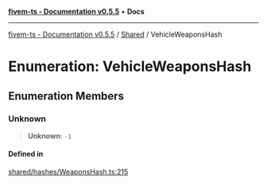 [**fivem-ts - Documentation v0.5.5**](../../../README.md) • **Docs**

***

[fivem-ts - Documentation v0.5.5](../../../README.md) / [Shared](../README.md) / VehicleWeaponsHash

# Enumeration: VehicleWeaponsHash

## Enumeration Members

### Unknown

> **Unknown**: `-1`

#### Defined in

[shared/hashes/WeaponsHash.ts:215](https://github.com/Purpose-Dev/fivem-ts/blob/main/src/shared/hashes/WeaponsHash.ts#L215)
